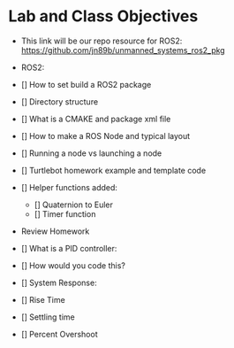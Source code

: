# Lab and Class Objectives

- This link will be our repo resource for ROS2:
    https://github.com/jn89b/unmanned_systems_ros2_pkg

- ROS2:
- [] How to set build a ROS2 package
- [] Directory structure 
- [] What is a CMAKE and package xml file 
- [] How to make a ROS Node and typical layout 
- [] Running a node vs launching a node 
- [] Turtlebot homework example and template code 
- [] Helper functions added:
    - [] Quaternion to Euler
    - [] Timer function

- Review Homework
- [] What is a PID controller:
- [] How would you code this?
- [] System Response:
- [] Rise Time
- [] Settling time
- [] Percent Overshoot  
